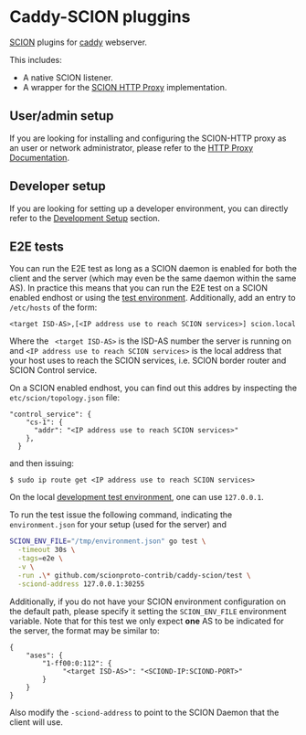 # Caddy-SCION pluggins

[SCION](https://docs.scion.org/en/latest/) plugins for [caddy](https://caddyserver.com/) webserver.

This includes:
- A native SCION listener.
- A wrapper for the [SCION HTTP Proxy](https://github.com/scionproto-contrib/http-proxy) implementation.

## User/admin setup

If you are looking for installing and configuring the SCION-HTTP proxy as an user or network administrator, please refer to the [HTTP Proxy Documentation](https://scion-http-proxy.readthedocs.io/en/latest/index.html).

## Developer setup

If you are looking for setting up a developer environment, you can directly refer to the [Development Setup](https://scion-http-proxy.readthedocs.io/en/latest/dev_setup.html) section.

## E2E tests

You can run the E2E test as long as a SCION daemon is enabled for both the client and the server (which may even be the same daemon within the same AS).
In practice this means that you can run the E2E test on a SCION enabled endhost or using the [test environment](https://docs.scion.org/en/latest/dev/run.html).
Additionally, add an entry to `/etc/hosts` of the form:
 ```
 <target ISD-AS>,[<IP address use to reach SCION services>] scion.local
 ```
Where the ` <target ISD-AS>` is the ISD-AS number the server is running on and `<IP address use to reach SCION services>` is the local address that your host uses to reach the SCION services, i.e. SCION border router and SCION Control service. 

On a SCION enabled endhost, you can find out this addres by inspecting the `etc/scion/topology.json` file:
```
"control_service": {
    "cs-1": {
      "addr": "<IP address use to reach SCION services>"
    },
  }
```
and then issuing:
```
$ sudo ip route get <IP address use to reach SCION services>
```
On the local [development test environment](https://docs.scion.org/en/latest/dev/run.html), one can use `127.0.0.1`.

To run the test issue the following command, indicating the `environment.json` for your setup (used for the server) and 

```bash
SCION_ENV_FILE="/tmp/environment.json" go test \
  -timeout 30s \
  -tags=e2e \
  -v \
  -run .\* github.com/scionproto-contrib/caddy-scion/test \
  -sciond-address 127.0.0.1:30255
```
Additionally, if you do not have your SCION environment configuration on the default path, please specify it setting the `SCION_ENV_FILE` environment variable. Note that for this test we only expect **one** AS to be indicated for the server, the format may be similar to:

```
{
    "ases": {
        "1-ff00:0:112": {
             "<target ISD-AS>": "<SCIOND-IP:SCIOND-PORT>"
        }
    }
}
```

Also modify the `-sciond-address` to point to the SCION Daemon that the client will use.